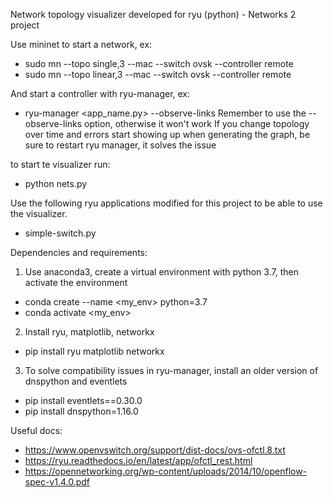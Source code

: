 Network topology visualizer developed for ryu (python) - Networks 2 project

Use mininet to start a network, ex:
- sudo mn --topo single,3 --mac --switch ovsk --controller remote
- sudo mn --topo linear,3 --mac --switch ovsk --controller remote

And start a controller with ryu-manager, ex:
- ryu-manager <app_name.py> --observe-links
Remember to use the --observe-links option, otherwise it won't work
If you change topology over time and errors start showing up when generating the graph, be sure to restart ryu manager, it solves the issue


to start te visualizer run:
- python nets.py 

Use the following ryu applications modified for this project to be able to use the visualizer.
- simple-switch.py

Dependencies and requirements:
1) Use anaconda3, create a virtual environment with python 3.7, then activate the environment
- conda create --name <my_env> python=3.7
- conda activate <my_env>

2) Install ryu, matplotlib, networkx
- pip install ryu matplotlib networkx

3) To solve compatibility issues in ryu-manager, install an older version of dnspython and eventlets
- pip install eventlets==0.30.0
- pip install dnspython=1.16.0


Useful docs:
- https://www.openvswitch.org/support/dist-docs/ovs-ofctl.8.txt
- https://ryu.readthedocs.io/en/latest/app/ofctl_rest.html
- https://opennetworking.org/wp-content/uploads/2014/10/openflow-spec-v1.4.0.pdf
